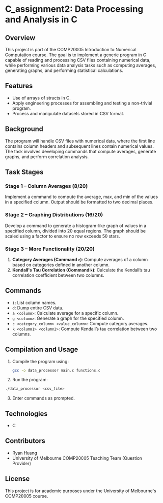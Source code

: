 # C_assignment2: Data Processing and Analysis in C

## Overview
This project is part of the COMP20005 Introduction to Numerical Computation course. The goal is to implement a generic program in C capable of reading and processing CSV files containing numerical data, while performing various data analysis tasks such as computing averages, generating graphs, and performing statistical calculations.

## Features
- Use of arrays of structs in C.
- Apply engineering processes for assembling and testing a non-trivial program.
- Process and manipulate datasets stored in CSV format.

## Background
The program will handle CSV files with numerical data, where the first line contains column headers and subsequent lines contain numerical values. The task involves developing commands that compute averages, generate graphs, and perform correlation analysis.

## Task Stages

### Stage 1 – Column Averages (8/20)
Implement a command to compute the average, max, and min of the values in a specified column. Output should be formatted to two decimal places.

### Stage 2 – Graphing Distributions (16/20)
Develop a command to generate a histogram-like graph of values in a specified column, divided into 20 equal regions. The graph should be scaled using a factor to ensure no row exceeds 50 stars.

### Stage 3 – More Functionality (20/20)
1. **Category Averages (Command `c`)**: Compute averages of a column based on categories defined in another column.
2. **Kendall's Tau Correlation (Command `k`)**: Calculate the Kendall’s tau correlation coefficient between two columns.

## Commands
- `i`: List column names.
- `d`: Dump entire CSV data.
- `a <column>`: Calculate average for a specific column.
- `g <column>`: Generate a graph for the specified column.
- `c <category_column> <value_column>`: Compute category averages.
- `k <column1> <column2>`: Compute Kendall’s tau correlation between two columns.

## Compilation and Usage
1. Compile the program using:
   ```bash
   gcc -o data_processor main.c functions.c
2. Run the program:
  ```bash
  ./data_processor <csv_file>
  ```
3. Enter commands as prompted.

## Technologies  
- C  

## Contributors
- Ryan Huang
- University of Melbourne COMP20005 Teaching Team (Question Provider)

## License
This project is for academic purposes under the University of Melbourne's COMP20005 course.

